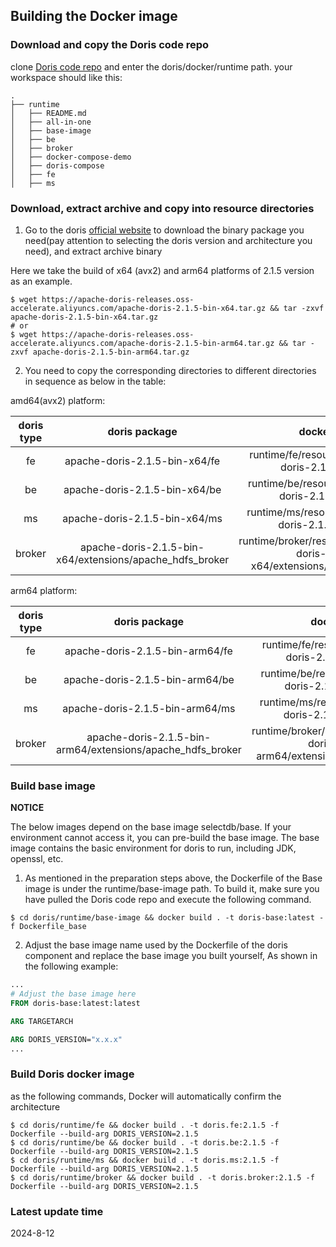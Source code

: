 <!-- 
Licensed to the Apache Software Foundation (ASF) under one
or more contributor license agreements.  See the NOTICE file
distributed with this work for additional information
regarding copyright ownership.  The ASF licenses this file
to you under the Apache License, Version 2.0 (the
"License"); you may not use this file except in compliance
with the License.  You may obtain a copy of the License at

  http://www.apache.org/licenses/LICENSE-2.0

Unless required by applicable law or agreed to in writing,
software distributed under the License is distributed on an
"AS IS" BASIS, WITHOUT WARRANTIES OR CONDITIONS OF ANY
KIND, either express or implied.  See the License for the
specific language governing permissions and limitations
under the License.
-->

## Building the Docker image

### Download and copy the Doris code repo

clone [Doris code repo](https://github.com/apache/doris.git) and enter the doris/docker/runtime path.
your workspace should like this:

```
.
├── runtime
│   ├── README.md
│   ├── all-in-one
│   ├── base-image
│   ├── be
│   ├── broker
│   ├── docker-compose-demo
│   ├── doris-compose
│   ├── fe
│   ├── ms
```

### Download, extract archive and copy into resource directories

1. Go to the doris [official website](https://doris.apache.org/download) to download the binary package you need(pay attention to selecting the doris version and architecture you need), and extract archive binary

Here we take the build of x64 (avx2) and arm64 platforms of 2.1.5 version as an example.

```shell
$ wget https://apache-doris-releases.oss-accelerate.aliyuncs.com/apache-doris-2.1.5-bin-x64.tar.gz && tar -zxvf apache-doris-2.1.5-bin-x64.tar.gz
# or
$ wget https://apache-doris-releases.oss-accelerate.aliyuncs.com/apache-doris-2.1.5-bin-arm64.tar.gz && tar -zxvf apache-doris-2.1.5-bin-arm64.tar.gz
```

2. You need to copy the corresponding directories to different directories in sequence as below in the table:

amd64(avx2) platform: 

| doris type |                      doris package                       |                                    docker file path                                    |
|:----------:|:--------------------------------------------------------:|:--------------------------------------------------------------------------------------:|
|     fe     |              apache-doris-2.1.5-bin-x64/fe               |                runtime/fe/resource/amd64/apache-doris-2.1.5-bin-x64/fe                 |
|     be     |              apache-doris-2.1.5-bin-x64/be               |                runtime/be/resource/amd64/apache-doris-2.1.5-bin-x64/be                 |
|     ms     |              apache-doris-2.1.5-bin-x64/ms               |                runtime/ms/resource/amd64/apache-doris-2.1.5-bin-x64/ms                 |
|   broker   | apache-doris-2.1.5-bin-x64/extensions/apache_hdfs_broker | runtime/broker/resource/amd64/apache-doris-2.1.5-bin-x64/extensions/apache_hdfs_broker |

arm64 platform:

| doris type |                       doris package                        |                                     docker file path                                     |
|:----------:|:----------------------------------------------------------:|:----------------------------------------------------------------------------------------:|
|     fe     |              apache-doris-2.1.5-bin-arm64/fe               |                runtime/fe/resource/arm64/apache-doris-2.1.5-bin-arm64/fe                 |
|     be     |              apache-doris-2.1.5-bin-arm64/be               |                runtime/be/resource/arm64/apache-doris-2.1.5-bin-arm64/be                 |
|     ms     |              apache-doris-2.1.5-bin-arm64/ms               |                runtime/ms/resource/arm64/apache-doris-2.1.5-bin-arm64/ms                 |
|   broker   | apache-doris-2.1.5-bin-arm64/extensions/apache_hdfs_broker | runtime/broker/resource/arm64/apache-doris-2.1.5-bin-arm64/extensions/apache_hdfs_broker |

### Build base image

**NOTICE**

The below images depend on the base image selectdb/base. If your environment cannot access it, you can pre-build the base image. The base image contains the basic environment for doris to run, including JDK, openssl, etc.

1. As mentioned in the preparation steps above, the Dockerfile of the Base image is under the runtime/base-image path. To build it, make sure you have pulled the Doris code repo and execute the following command.

```shell
$ cd doris/runtime/base-image && docker build . -t doris-base:latest -f Dockerfile_base
```

2. Adjust the base image name used by the Dockerfile of the doris component and replace the base image you built yourself, As shown in the following example:

```dockerfile
...
# Adjust the base image here
FROM doris-base:latest:latest

ARG TARGETARCH

ARG DORIS_VERSION="x.x.x"
...
```

### Build Doris docker image

as the following commands, Docker will automatically confirm the architecture

```shell
$ cd doris/runtime/fe && docker build . -t doris.fe:2.1.5 -f Dockerfile --build-arg DORIS_VERSION=2.1.5 
$ cd doris/runtime/be && docker build . -t doris.be:2.1.5 -f Dockerfile --build-arg DORIS_VERSION=2.1.5 
$ cd doris/runtime/ms && docker build . -t doris.ms:2.1.5 -f Dockerfile --build-arg DORIS_VERSION=2.1.5 
$ cd doris/runtime/broker && docker build . -t doris.broker:2.1.5 -f Dockerfile --build-arg DORIS_VERSION=2.1.5 
```

### Latest update time

2024-8-12

